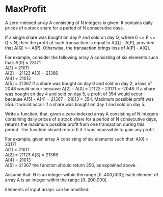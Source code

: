 MaxProfit
=========

A zero-indexed array A consisting of N integers is given. It contains daily prices of a stock share for a period of N consecutive days.

If a single share was bought on day P and sold on day Q, where 0 <= P <= Q < N, then the profit of such transaction is equal to A[Q] - A[P], provided that A[Q] >= A[P]. 
Otherwise, the transaction brings loss of A[P] - A[Q].

For example, consider the following array A consisting of six elements such that:
  A[0] = 23171  
  A[1] = 21011  
  A[2] = 21123
  A[3] = 21366  
  A[4] = 21013  
  A[5] = 21367
If a share was bought on day 0 and sold on day 2, a loss of 2048 would occur because A[2] - A[0] = 21123 - 23171 = -2048. 
If a share was bought on day 4 and sold on day 5, a profit of 354 would occur because A[5] - A[4] = 21367 - 21013 = 354. 
Maximum possible profit was 356. It would occur if a share was bought on day 1 and sold on day 5.

Write a function, that, given a zero-indexed array A consisting of N integers containing daily prices of a stock share for a period of N consecutive days, returns the maximum possible profit from one transaction during this period. 
The function should return 0 if it was impossible to gain any profit.

For example, given array A consisting of six elements such that:
  A[0] = 23171  
  A[1] = 21011  
  A[2] = 21123
  A[3] = 21366  
  A[4] = 21013  
  A[5] = 21367
the function should return 356, as explained above.

Assume that:
N is an integer within the range [0..400,000];
each element of array A is an integer within the range [0..200,000].

Elements of input arrays can be modified.
